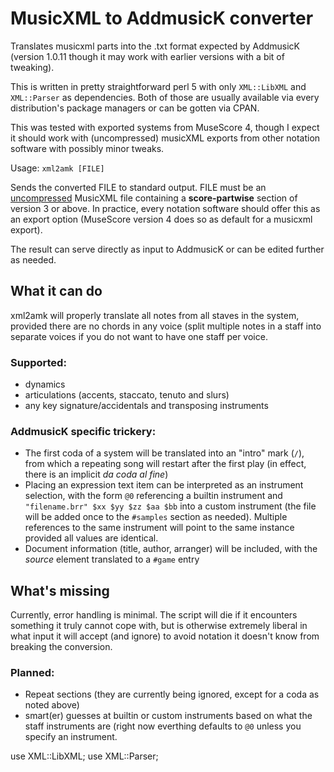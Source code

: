 # MusicXML to AddmusicK converter

Translates musicxml parts into the .txt format expected by AddmusicK (version 1.0.11 though it may
work with earlier versions with a bit of tweaking).

This is written in pretty straightforward perl 5 with only `XML::LibXML` and `XML::Parser` as dependencies.  Both
of those are usually available via every distribution's package managers or can be gotten via CPAN.

This was tested with exported
systems from MuseScore 4, though I expect it should work with (uncompressed) musicXML exports from other
notation software with possibly minor tweaks.

Usage: `xml2amk [FILE]`

Sends the converted FILE to standard output.  FILE must be an <ins>uncompressed</ins> MusicXML file
containing a __score-partwise__ section of version 3 or above.  In practice, every notation software
should offer this as an export option (MuseScore version 4 does so as default for a musicxml export).

The result can serve directly as input to AddmusicK or can be edited further as needed.

## What it can do

xml2amk will properly translate all notes from all staves in the system, provided there are no chords
in any voice (split multiple notes in a staff into separate voices if you do not want to have one
staff per voice.

### Supported:
- dynamics
- articulations (accents, staccato, tenuto and slurs)
- any key signature/accidentals and transposing instruments

### AddmusicK specific trickery:
- The first coda of a system will be translated into an "intro" mark (`/`), from which a repeating
  song will restart after the first play (in effect, there is an implicit _da coda al fine_)
- Placing an expression text item can be interpreted as an instrument selection, with the form
  `@0` referencing a builtin instrument and `"filename.brr" $xx $yy $zz $aa $bb` into a custom
  instrument (the file will be added once to the `#samples` section as needed).  Multiple references
  to the same instrument will point to the same instance provided all values are identical.
- Document information (title, author, arranger) will be included, with the _source_ element
  translated to a `#game` entry

## What's missing

Currently, error handling is minimal.  The script will die if it encounters something it truly
cannot cope with, but is otherwise extremely liberal in what input it will accept (and ignore)
to avoid notation it doesn't know from breaking the conversion.

### Planned:
- Repeat sections (they are currently being ignored, except for a coda as noted above)
- smart(er) guesses at builtin or custom instruments based on what the staff instruments are (right
  now everthing defaults to `@0` unless you specify an instrument.

use XML::LibXML;
use XML::Parser;
